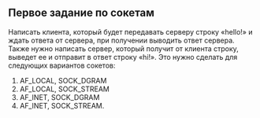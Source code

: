 ## Первое задание по сокетам  
  
Написать клиента, который будет передавать серверу строку «hello!» и ждать ответа от сервера, при получении выводить ответ сервера. Также нужно написать сервер, который получит от клиента строку, выведет ее и отправит в ответ строку «hi!». Это нужно сделать для следующих вариантов сокетов:
1) AF_LOCAL, SOCK_DGRAM
2) AF_LOCAL, SOCK_STREAM
3) AF_INET, SOCK_DGRAM
4) AF_INET, SOCK_STREAM.
